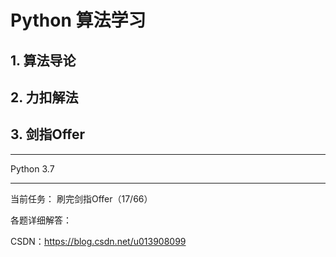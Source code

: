 # Python 算法学习

## 1. 算法导论
## 2. 力扣解法
## 3. 剑指Offer
***
Python 3.7
***
当前任务：
刷完剑指Offer（17/66）

各题详细解答：

CSDN：https://blog.csdn.net/u013908099